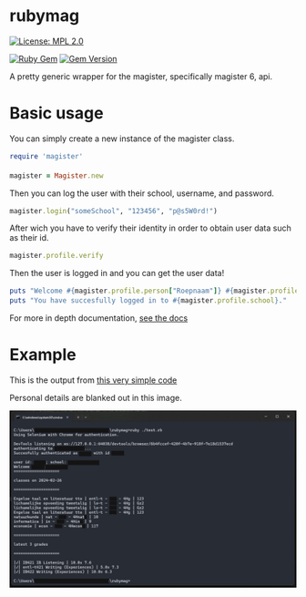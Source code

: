 # rubymag
[![License: MPL 2.0](https://img.shields.io/badge/License-MPL_2.0-brightgreen.svg)](https://opensource.org/licenses/MPL-2.0)

[![Ruby Gem](https://github.com/riley0122/rubymag/actions/workflows/gem-push.yml/badge.svg)](https://github.com/riley0122/rubymag/pkgs/rubygems/magister)
[![Gem Version](https://badge.fury.io/rb/magister.svg)](https://rubygems.org/gems/magister)

A pretty generic wrapper for the magister, specifically magister 6, api.

# Basic usage

You can simply create a new instance of the magister class.

```ruby
require 'magister'

magister = Magister.new
```

Then you can log the user with their school, username, and password.
```ruby
magister.login("someSchool", "123456", "p@s5W0rd!")
```

After wich you have to verify their identity in order to obtain user data such as their id.
```ruby
magister.profile.verify
```

Then the user is logged in and you can get the user data!
```ruby
puts "Welcome #{magister.profile.person["Roepnaam"]} #{magister.profile.person["Achternaam"]}!"
puts "You have succesfully logged in to #{magister.profile.school}."
```

For more in depth documentation, [see the docs](https://riley0122.github.io/rubymag)

# Example

This is the output from [this very simple code](https://github.com/riley0122/rubymag/blob/84d8b68f02525181708b8ef7448d34470d386abe/test.rb)

Personal details are blanked out in this image.

![The output just as you'd expect, populated with actual data](assets/result.jpg)
